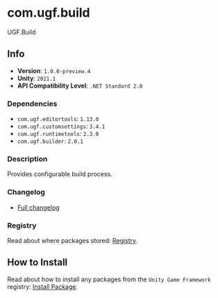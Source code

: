 # com.ugf.build

UGF.Build

## Info

- **Version**: `1.0.0-preview.4`
- **Unity**: `2021.1`
- **API Compatibility Level**: `.NET Standard 2.0`

### Dependencies

- `com.ugf.editortools`: `1.13.0`
- `com.ugf.customsettings`: `3.4.1`
- `com.ugf.runtimetools`: `2.3.0`
- `com.ugf.builder`: `2.0.1`


### Description

Provides configurable build process.

### Changelog

- [Full changelog](changelog.md)

### Registry

Read about where packages stored: [Registry](https://github.com/unity-game-framework/organization/blob/main/docs/registry.md).

## How to Install

Read about how to install any packages from the `Unity Game Framework` registry: [Install Package](https://github.com/unity-game-framework/organization/blob/main/docs/install-packages.md).
